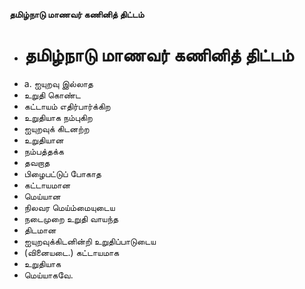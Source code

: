 **தமிழ்நாடு மாணவர் கணினித் திட்டம்**
- # தமிழ்நாடு மாணவர் கணினித் திட்டம்
- a. ஐயுறவு இல்லாத
- உறுதி கொண்ட
- கட்டாயம் எதிர்பார்க்கிற
- உறுதியாக நம்புகிற
- ஐயுறவுக் கிடனற்ற
- உறுதியான
-  நம்பத்தக்க
- தவறாத
- பிழைபட்டுப் போகாத
- கட்டாயமான
- மெய்யான
- நிலவர மெய்ம்மையுடைய
- நடைமுறை உறுதி வாயந்த
- திடமான
- ஐயுறவுக்கிடனின்றி உறுதிப்பாடுடைய
- (வினையடை.) கட்டாயமாக
- உறுதியாக
- மெய்யாகவே.

